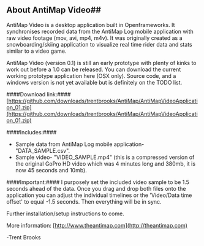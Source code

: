 ## About AntiMap Video##
AntiMap Video is a desktop application built in Openframeworks. It synchronises recorded data from the AntiMap Log mobile application with raw video footage (mov, avi, mp4, m4v). It was originally created as a snowboarding/skiing application to visualize real time rider data and stats similar to a video game. 

AntiMap Video (version 0.1) is still an early prototype with plenty of kinks to work out before a 1.0 can be released. You can download the current working prototype application here (OSX only). Source code, and a windows version is not yet available but is definitely on the TODO list.

####Download link:#### [https://github.com/downloads/trentbrooks/AntiMap/AntiMapVideoApplication_01.zip](https://github.com/downloads/trentbrooks/AntiMap/AntiMapVideoApplication_01.zip)

####Includes:####
 - Sample data from AntiMap Log mobile application- "DATA_SAMPLE.csv".
 - Sample video- "VIDEO_SAMPLE.mp4" (this is a compressed version of the original GoPro HD video which was 4 minutes long and 380mb, it is now 45 seconds and 10mb).

####Important:####
I purposely set the included video sample to be 1.5 seconds ahead of the data. Once you drag and drop both files onto the application you can adjust the individual timelines or the 'Video/Data time offset' to equal -1.5 seconds. Then everything will be in sync.

Further installation/setup instructions to come.

More information: [http://www.theantimap.com](http://theantimap.com)

-Trent Brooks